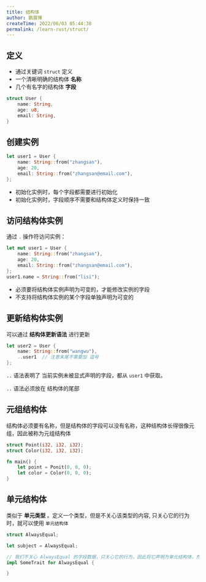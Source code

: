 ```yaml
---
title: 结构体
author: 鹏展博
createTime: 2022/06/03 05:44:38
permalink: /learn-rust/struct/
---
```


## 定义

- 通过关键词 `struct` 定义
- 一个清晰明确的结构体 **名称**
- 几个有名字的结构体 **字段**

```rust
struct User {
	name: String,
	age: u8,
	email: String,
}
```

## 创建实例

```rust
let user1 = User {
	name: String::from("zhangsan"),
	age: 20,
	email: String::from("zhangsan@email.com"),
};
```

- 初始化实例时，每个字段都需要进行初始化
- 初始化实例时，字段顺序不需要和结构体定义时保持一致

## 访问结构体实例

通过 `.` 操作符访问实例：

```rust
let mut user1 = User {
	name: String::from("zhangsan"),
	age: 20,
	email: String::from("zhangsan@email.com"),
};
user1.name = String::from("lisi");
```

- 必须要将结构体实例声明为可变的，才能修改实例的字段
- 不支持将结构体实例的某个字段单独声明为可变的

## 更新结构体实例

可以通过 **结构体更新语法** 进行更新

```rust
let user2 = User {
	name: String::from("wangwu"),
	..user1  // 注意末尾不需要加 逗号
};
```

`..` 语法表明了 当前实例未被显式声明的字段，都从 `user1` 中获取。

`..` 语法必须放在 结构体的尾部

## 元组结构体

结构体必须要有名称，但是结构体的字段可以没有名称，这种结构体长得很像元组，因此被称为元组结构体

```rust
struct Point(i32, i32, i32);
struct Color(i32, i32, i32);

fn main() {
	let point = Ponit(0, 0, 0);
	let color = Color(0, 0, 0);
}
```

## 单元结构体

类似于 **单元类型** 。定义一个类型，但是不关心该类型的内容, 只关心它的行为时，就可以使用 `单元结构体`

```rust
struct AlwaysEqual;

let subject = AlwaysEqual;

// 我们不关心 AlwaysEqual 的字段数据，只关心它的行为，因此将它声明为单元结构体，然后再为它实现某个特征
impl SomeTrait for AlwaysEqual {

}
```
